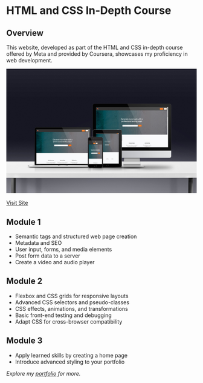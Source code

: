 # HTML and CSS In-Depth Course

## Overview

This website, developed as part of the HTML and CSS in-depth course offered by Meta and provided by Coursera, showcases my proficiency in web development.

!["Project image"](./assets/images/finalScreen.jpg)

[Visit Site](https://)

## Module 1

- Semantic tags and structured web page creation
- Metadata and SEO
- User input, forms, and media elements
- Post form data to a server
- Create a video and audio player

## Module 2

- Flexbox and CSS grids for responsive layouts
- Advanced CSS selectors and pseudo-classes
- CSS effects, animations, and transformations
- Basic front-end testing and debugging
- Adapt CSS for cross-browser compatibility

## Module 3

- Apply learned skills by creating a home page
- Introduce advanced styling to your portfolio

_Explore my [portfolio](https://hossam43.github.io/my-portfolio/) for more._
